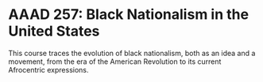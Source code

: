 # AAAD 257: Black Nationalism in the United States

This course traces the evolution of black nationalism, both as an idea and a movement, from the era of the American Revolution to its current Afrocentric expressions.